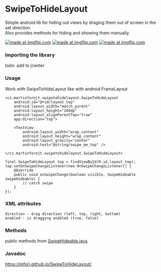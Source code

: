 # SwipeToHideLayout

Simple android lib for hiding out views by draging them out of screen in the set direction.
<br/>Also provides methods for hiding and showing them manually.

<a href="https://imgflip.com/gif/2475bq"><img src="https://i.imgflip.com/2475bq.gif" title="made at imgflip.com"/></a>
<a href="https://imgflip.com/gif/2475hc"><img src="https://i.imgflip.com/2475hc.gif" title="made at imgflip.com"/></a>
<a href="https://imgflip.com/gif/2475j2"><img src="https://i.imgflip.com/2475j2.gif" title="made at imgflip.com"/></a>

### Importing the library
todo: add to jcenter
### Usage
Work with SwipeToHideLayout like with android FrameLayout
```
<cz.martinforejt.swipetohidelayout.SwipeToHideLayout
    android:id="@+id/layout_top"
    android:layout_width="match_parent"
    android:layout_height="160dp"
    android:layout_alignParentTop="true"
    app:direction="top">

    <TextView
        android:layout_width="wrap_content"
        android:layout_height="wrap_content"
        android:layout_gravity="center"
        android:text="@string/swipe_me_top" />

</cz.martinforejt.swipetohidelayout.SwipeToHideLayout>
```

```
final SwipeToHideLayout top = findViewById(R.id.layout_top);
top.setOnSwipeChangeListener(new OnSwipeChangeListener() {
    @Override
    public void onSwipeChange(boolean visible, SwipeHideable swipeHideable) {
        // catch swipe
    }
});
```
### XML attributes
```
direction - drag direction (left, top, right, bottom)
enabled - is dragging enabled (true, false)
```
### Methods
public methods from 
<a href="https://mfori.github.io/SwipeToHideLayout/cz/martinforejt/swipetohidelayout/SwipeHideable.html">SwipeHideable.java</a>
### Javadoc
<a target="_blank" href="https://mfori.github.io/SwipeToHideLayout/">https://mfori.github.io/SwipeToHideLayout/</a>

